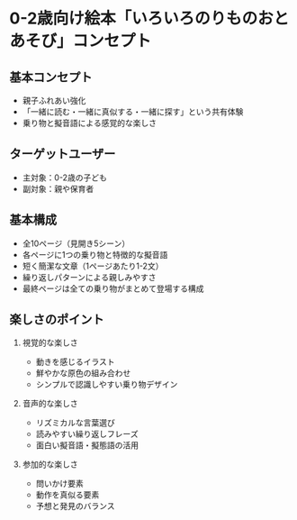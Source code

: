 # 0-2歳向け絵本「いろいろのりものおとあそび」コンセプト

## 基本コンセプト
- 親子ふれあい強化
- 「一緒に読む・一緒に真似する・一緒に探す」という共有体験
- 乗り物と擬音語による感覚的な楽しさ

## ターゲットユーザー
- 主対象：0-2歳の子ども
- 副対象：親や保育者

## 基本構成
- 全10ページ（見開き5シーン）
- 各ページに1つの乗り物と特徴的な擬音語
- 短く簡潔な文章（1ページあたり1-2文）
- 繰り返しパターンによる親しみやすさ
- 最終ページは全ての乗り物がまとめて登場する構成

## 楽しさのポイント
1. 視覚的な楽しさ
   - 動きを感じるイラスト
   - 鮮やかな原色の組み合わせ
   - シンプルで認識しやすい乗り物デザイン

2. 音声的な楽しさ
   - リズミカルな言葉選び
   - 読みやすい繰り返しフレーズ
   - 面白い擬音語・擬態語の活用

3. 参加的な楽しさ
   - 問いかけ要素
   - 動作を真似る要素
   - 予想と発見のバランス